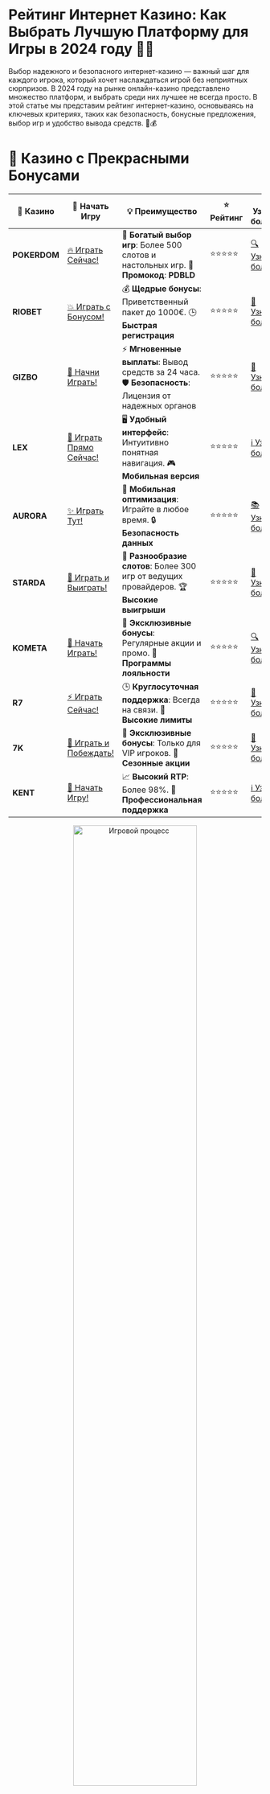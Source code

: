 # **Рейтинг Интернет Казино: Как Выбрать Лучшую Платформу для Игры в 2024 году 🎰💥**

Выбор надежного и безопасного интернет-казино — важный шаг для каждого игрока, который хочет наслаждаться игрой без неприятных сюрпризов. В 2024 году на рынке онлайн-казино представлено множество платформ, и выбрать среди них лучшее не всегда просто. В этой статье мы представим рейтинг интернет-казино, основываясь на ключевых критериях, таких как безопасность, бонусные предложения, выбор игр и удобство вывода средств. 🎉💰

# 🌟 Казино с Прекрасными Бонусами

| 🎲 **Казино** | 🔗 **Начать Игру** | 💡 **Преимущество** | ⭐ **Рейтинг** | 🔗 **Узнать больше** | 🆕 **Новая информация** |
|--------------|---------------------|---------------------|----------------|----------------------|-------------------------|
| **POKERDOM**  | [🔥 Играть Сейчас!](https://brandplay.link/4k77v2yx) | 🎉 **Богатый выбор игр**: Более 500 слотов и настольных игр. 🎁 **Промокод**: **PDBLD** | ⭐⭐⭐⭐⭐ | [🔍 Узнать больше](https://brandplay.link/4k77v2yx) | 🏆 **Победители турниров** получают эксклюзивные подарки! |
| **RIOBET**    | [💥 Играть с Бонусом!](https://brandplay.link/7xBLTPyj) | 💰 **Щедрые бонусы**: Приветственный пакет до 1000€. 🕒 **Быстрая регистрация** | ⭐⭐⭐⭐⭐ | [📖 Узнать больше](https://brandplay.link/7xBLTPyj) | 💬 **Поддержка 24/7** для комфортной игры в любое время! |
| **GIZBO**     | [🚀 Начни Играть!](https://brandplay.link/bprXw4YV) | ⚡ **Мгновенные выплаты**: Вывод средств за 24 часа. 🛡️ **Безопасность**: Лицензия от надежных органов | ⭐⭐⭐⭐⭐ | [📝 Узнать больше](https://brandplay.link/bprXw4YV) | 🔒 **SSL-шифрование** для максимальной безопасности данных игроков. |
| **LEX**       | [💎 Играть Прямо Сейчас!](https://brandplay.link/zW4hdDFV) | 🖥️ **Удобный интерфейс**: Интуитивно понятная навигация. 🎮 **Мобильная версия** | ⭐⭐⭐⭐⭐ | [ℹ️ Узнать больше](https://brandplay.link/zW4hdDFV) | 📱 **Поддержка всех мобильных устройств** для удобства игры в любом месте. |
| **AURORA**    | [✨ Играть Тут!](https://10trafic-stat2.com/click/668546556bcc6313411604bd/6766/13032/subaccount) | 📱 **Мобильная оптимизация**: Играйте в любое время. 🔒 **Безопасность данных** | ⭐⭐⭐⭐⭐ | [📚 Узнать больше](https://10trafic-stat2.com/click/668546556bcc6313411604bd/6766/13032/subaccount) | 🌍 **Международная лицензия** на деятельность в разных странах. |
| **STARDА**    | [🎉 Играть и Выиграть!](https://brandplay.link/fB7xwRFL) | 🎰 **Разнообразие слотов**: Более 300 игр от ведущих провайдеров. 🏆 **Высокие выигрыши** | ⭐⭐⭐⭐⭐ | [🔎 Узнать больше](https://brandplay.link/fB7xwRFL) | 🎉 **Ежемесячные турниры** с крупными призами! |
| **KOMETA**    | [🎁 Начать Играть!](https://brandplay.link/8ZymQJV8) | 🎁 **Эксклюзивные бонусы**: Регулярные акции и промо. 🔄 **Программы лояльности** | ⭐⭐⭐⭐⭐ | [🔍 Узнать больше](https://brandplay.link/8ZymQJV8) | 🌟 **Персонализированные предложения** для долгосрочных игроков. |
| **R7**        | [⚡ Играть Сейчас!](https://brandplay.link/bMd3Yjsw) | 🕒 **Круглосуточная поддержка**: Всегда на связи. 💸 **Высокие лимиты** | ⭐⭐⭐⭐⭐ | [📖 Узнать больше](https://brandplay.link/bMd3Yjsw) | 🎯 **Рейтинг игроков** для лучших участников. |
| **7K**        | [🎯 Играть и Побеждать!](https://brandplay.link/BvQyFShp) | 🌟 **Эксклюзивные бонусы**: Только для VIP игроков. 🎉 **Сезонные акции** | ⭐⭐⭐⭐⭐ | [📝 Узнать больше](https://brandplay.link/BvQyFShp) | 🥇 **Особые привилегии** для постоянных игроков. |
| **KENT**      | [🔑 Начать Игру!](https://brandplay.link/Fv2WP3js) | 📈 **Высокий RTP**: Более 98%. 💼 **Профессиональная поддержка** | ⭐⭐⭐⭐⭐ | [ℹ️ Узнать больше](https://brandplay.link/Fv2WP3js) | 💬 **Поддержка на нескольких языках** для удобства игроков. |

<div align="center"> <img src="https://i.pinimg.com/originals/1d/b3/25/1db325483acbe642c6d4e6fdd73a4988.gif" alt="Игровой процесс" width="70%"> </div>
---

# 🚀 Быстрые Выигрыши и Поддержка

| 🎲 **Казино** | 🔗 **Начать Игру** | 💡 **Преимущество** | ⭐ **Рейтинг** | 🔗 **Узнать больше** | 🆕 **Новая информация** |
|--------------|---------------------|---------------------|----------------|----------------------|-------------------------|
| **GAMA**      | [🎯 Играть Прямо Сейчас!](https://brandplay.link/j6NMKsDz) | 🔍 **Интуитивный интерфейс**: Легкость использования. 🏅 **Престижные турниры** | ⭐⭐⭐⭐☆ | [🔎 Узнать больше](https://brandplay.link/j6NMKsDz) | 🏆 **Турниры с большими призами** каждый месяц. |
| **ONION**     | [💥 Играть и Выигрывать!](https://brandplay.link/zBGRVpQ9) | 🤑 **Низкие ставки**: Идеально для начинающих. 🔄 **Быстрые выводы** | ⭐⭐⭐⭐☆ | [🔍 Узнать больше](https://brandplay.link/zBGRVpQ9) | 🎮 **Казино для новичков** с простыми правилами. |
| **ЧЕМПИОН**   | [🏅 Играть в Турнире!](https://temon-gter.cfd/go/lRq?p80412p304504pcc44t17455) | 🏅 **Лояльная программа**: Награды за активность. 🎁 **Ежемесячные бонусы** | ⭐⭐⭐⭐☆ | [📖 Узнать больше](https://temon-gter.cfd/go/lRq?p80412p304504pcc44t17455) | 🥇 **Турниры и лояльность** — каждый шаг вознаграждается. |
| **VAVADA**    | [🚀 Играть Без Ожидания!](https://vavadapartner.pro/?promo=ea5c9275-6854-4505-94fc-95ab18221945-linkb2) | 🚀 **Быстрая регистрация**: Начните играть мгновенно. 🔐 **Безопасные транзакции** | ⭐⭐⭐⭐☆ | [📝 Узнать больше](https://vavadapartner.pro/?promo=ea5c9275-6854-4505-94fc-95ab18221945-linkb2) | 🏆 **Программа для новых игроков** с бонусами за регистрацию. |
| **FRIENDS**   | [🎉 Играть и Развлекаться!](https://gofriends.mba/linkb2) | 🤝 **Социальные игры**: Играйте с друзьями. 🌐 **Мультиплатформенность** | ⭐⭐⭐⭐☆ | [ℹ️ Узнать больше](https://gofriends.mba/linkb2) | 🎮 **Играйте с друзьями** и зарабатывайте бонусы за совместные действия. |
| **1WIN**      | [⚡ Играть и Выигрывать!](https://brandplay.link/smXVpBbG) | 🏆 **Спортивные ставки**: Широкий выбор видов спорта. 💵 **Высокие коэффициенты** | ⭐⭐⭐⭐☆ | [📚 Узнать больше](https://brandplay.link/smXVpBbG) | ⚽ **Бонусы на спортивные ставки** для активных игроков. |
| **DRIP**      | [💥 Играть Сразу!](https://drp-ircp01.com/c07e6a3db) | 🌐 **Инновационные игры**: Новейшие игровые технологии. 🛡️ **Высокая безопасность** | ⭐⭐⭐⭐☆ | [🔎 Узнать больше](https://drp-ircp01.com/c07e6a3db) | 🔧 **Инновационные функции** для удобства игры. |
| **JOYCASINO** | [🎰 Играть И Побеждать!](https://rpc30.call2me.pro/?/ru/registration?apkpop=0&partner=p24970p3291217pc98f) | 🎁 **Приятные бонусы**: Ежедневные акции и подарки. 🕹️ **Разнообразие игр** | ⭐⭐⭐⭐☆ | [🔍 Узнать больше](https://rpc30.call2me.pro/?/ru/registration?apkpop=0&partner=p24970p3291217pc98f) | 🎉 **Щедрые фриспины** для новых игроков. |
| **PLAYFORTUNA** | [🔥 Играть С Бонусом!](https://fortunapromo.net/alt/playfortuna/registration?0dc4a9362a71feb7e3f165fb8e766f70) | 🎉 **Регулярные акции**: Бонусы, фриспины и многое другое. 🏅 **Турниры** | ⭐⭐⭐⭐☆ | [📚 Узнать больше](https://fortunapromo.net/alt/playfortuna/registration?0dc4a9362a71feb7e3f165fb8e766f70) | 🎯 **Выгодные предложения** на популярные игры. |
| **SYKAA**     | [💸 Играть Сейчас!](https://s-two-way.com/?source=linkb2&pid=30697) | 💸 **Доступные ставки**: Идеально для новичков. 🎁 **Щедрые бонусы** | ⭐⭐⭐⭐☆ | [🔍 Узнать больше](https://s-two-way.com/?source=linkb2&pid=30697) | 💥 **Акции с большими бонусами** для новичков и опытных игроков. |

<div align="center"> <img src="https://schaeffers-cdn.s3.amazonaws.com/images/default-source/schaeffers-cdn-images/default-images/sectors/bigstock-casino-gambling-concept-with-f-369012793.jpg?sfvrsn=493ad806_4" alt="Игровой процесс" width="70%"> </div>
---

# 💸 Казино с Привлекательными Программами Лояльности

| 🎲 **Казино** | 🔗 **Начать Игру** | 💡 **Преимущество** | ⭐ **Рейтинг** | 🔗 **Узнать больше** | 🆕 **Новая информация** |
|--------------|---------------------|---------------------|----------------|----------------------|-------------------------|
| **KOMETA**    | [🎯 Начни Играть!](https://brandplay.link/8ZymQJV8) | 🎁 **Эксклюзивные бонусы**: Регулярные акции и промо. 🔄 **Программы лояльности** | ⭐⭐⭐⭐⭐ | [🔍 Узнать больше](https://brandplay.link/8ZymQJV8) | 🌟 **Персонализированные предложения** для долгосрочных игроков. |
| **1Xslots**   | [🏅 Играть Прямо Сейчас!](https://brandplay.link/hSB1khtr) | 🎉 **Множество акций**: Еженедельные бонусы и турниры. 🛡️ **Безопасность** | ⭐⭐⭐⭐⭐ | [📚 Узнать больше](https://brandplay.link/hSB1khtr) | 🏅 **Награды за активность**: участники программы лояльности получают специальные привилегии. |
| **R7**        | [🚀 Играть Сейчас!](https://brandplay.link/bMd3Yjsw) | 🕒 **Круглосуточная поддержка**: Всегда на связи. 💸 **Высокие лимиты** | ⭐⭐⭐⭐⭐ | [📖 Узнать больше](https://brandplay.link/bMd3Yjsw) | 💬 **VIP-поддержка** для постоянных игроков с приоритетом. |

<div align="center"> <img src="https://i.pinimg.com/originals/1d/b3/25/1db325483acbe642c6d4e6fdd73a4988.gif" alt="Игровой процесс" width="70%"> </div>
---

## Как Оценить Качество Интернет Казино? 🤔📊

При выборе онлайн-казино важно обратить внимание на несколько факторов, которые определяют качество и безопасность платформы. Вот основные критерии, которые помогут вам выбрать лучшее казино:

### 1. **Лицензия и Регулирование** 🛡️📜
Перед тем как зарегистрироваться в казино, всегда проверяйте, есть ли у платформы лицензия. Лицензия гарантирует, что казино соблюдает законодательство и работает честно. Казино с лицензией обеспечивает надежность и безопасность данных игроков.

### 2. **Бонусы и Акции** 🎁💸
Одним из ключевых факторов выбора казино являются бонусы. Приветственные бонусы, фриспины, бонусы на депозиты и программы лояльности могут значительно улучшить ваш игровой опыт. Прочитайте условия бонусов, чтобы убедиться, что они выгодны и не скрывают под собой никаких неприятных сюрпризов.

### 3. **Выбор Игровых Автоматов и Игр** 🎲🎰
Платформа должна предлагать широкий выбор игр, от классических слотов до живых казино и настольных игр. Хорошее казино предоставляет игры от ведущих производителей, таких как **NetEnt**, **Play'n GO**, **Pragmatic Play** и другие.

### 4. **Методы Оплаты и Вывод Средств** 💳💸
Удобство ввода и вывода средств — важный момент для игроков. Чем больше методов оплаты (кредитные карты, электронные кошельки, криптовалюты), тем удобнее играть. Также стоит обратить внимание на скорость вывода средств — лучшие казино предлагают моментальные транзакции.

### 5. **Поддержка Клиентов** 📞💬
Наличие качественной и оперативной службы поддержки — это один из важнейших критериев для любого казино. Хорошая поддержка должна быть доступна 24/7 через чат, электронную почту или телефон.

### 6. **Отзывы и Репутация** 🌟📝
Прочитайте отзывы других игроков о казино. На форумах и сайтах, посвященных азартным играм, часто можно найти мнения и оценки различных онлайн-казино. Это поможет вам избежать проблемных платформ и выбрать надежное казино.

## Рейтинг Лучших Интернет Казино 2024 года 🎉💥

В 2024 году на рынке онлайн-казино существует множество платформ, но только некоторые из них заслуживают внимания. Вот наш рейтинг лучших интернет-казино, которые предлагают качественные условия для игры.

### 1. **Pokerdom** 🎲💥
- **Лицензия**: Да
- **Бонусы**: Приветственные бонусы, бонусы на депозит, фриспины
- **Методы оплаты**: Кредитные карты, электронные кошельки, криптовалюты
- **Особенности**: **Pokerdom** предлагает широкий выбор игр, включая покер и слоты от ведущих провайдеров. Бонусная система позволяет игрокам получать хорошие подарки за регистрацию и депозиты. Моментальные выводы и отличная поддержка делают это казино популярным среди игроков.

### 2. **Riobet** 💎⚡
- **Лицензия**: Да
- **Бонусы**: Приветственный бонус, бонусы на депозит, фриспины
- **Методы оплаты**: Банковские карты, электронные кошельки, криптовалюты
- **Особенности**: **Riobet** — это известная платформа с большим выбором слотов и настольных игр. Казино предлагает отличные бонусы для новых и постоянных игроков, а также поддержку популярных платежных систем, включая криптовалюты.

### 3. **Gizbo** 🎰💸
- **Лицензия**: Да
- **Бонусы**: Приветственный бонус, фриспины, бонусы на депозиты
- **Методы оплаты**: Электронные кошельки, банковские карты, криптовалюты
- **Особенности**: **Gizbo** привлекает игроков не только своими бонусами, но и широким выбором слотов от известных разработчиков. Платформа обеспечивает моментальные выплаты и надежную защиту данных игроков.

### 4. **LEX** 🌟💰
- **Лицензия**: Да
- **Бонусы**: Приветственные бонусы, бонусы на депозиты, фриспины
- **Методы оплаты**: Кредитные карты, электронные кошельки, криптовалюты
- **Особенности**: **LEX** — это казино с высокими стандартами безопасности и отличными бонусными предложениями для новичков и опытных игроков. Платформа предлагает быстрое и безопасное пополнение счета, а также мгновенные выплаты.

### 5. **Aurora** 🃏💸
- **Лицензия**: Да
- **Бонусы**: Приветственные бонусы, бонусы на депозиты, кэшбэк
- **Методы оплаты**: Электронные кошельки, банковские карты, криптовалюты
- **Особенности**: **Aurora** предлагает бонусы и кэшбэк для постоянных игроков. Казино отличается широким выбором игр от лучших разработчиков и моментальными выплатами через различные методы оплаты.

### 6. **Starda** 🎰💥
- **Лицензия**: Да
- **Бонусы**: Приветственные бонусы, бонусы на депозиты, фриспины
- **Методы оплаты**: Электронные кошельки, банковские карты, криптовалюты
- **Особенности**: **Starda** предлагает игрокам удобные методы пополнения счета и вывода средств. Казино имеет отличную репутацию за счет надежности и честных выплат.

### 7. **Kometa** 🌠💎
- **Лицензия**: Да
- **Бонусы**: Приветственные бонусы, фриспины, бонусы за лояльность
- **Методы оплаты**: Кредитные карты, электронные кошельки, криптовалюты
- **Особенности**: **Kometa** предоставляет бонусы за регистрацию и лояльность, а также имеет отличную коллекцию игр, включая слоты и игры с живыми дилерами.

## Как Выбрать Лучшее Казино для Игр Онлайн? 🎯💡

### 1. **Проверяйте Лицензию и Репутацию** 🛡️
Убедитесь, что выбранное вами казино имеет лицензии от надежных регуляторов и положительные отзывы игроков.

### 2. **Сравнивайте Бонусные Программы** 🎁
Обратите внимание на бонусы, которые предлагают казино. Проверьте условия отыгрыша и убедитесь, что бонусы не содержат скрытых условий.

### 3. **Выбирайте Казино с Поддержкой Удобных Методов Оплаты** 💳
Лучшие казино предлагают различные способы пополнения счета и вывода средств, включая криптовалюты, электронные кошельки и банковские карты.

### 4. **Пробуйте Игры в Демо-Режиме** 🎮
Перед тем как начать играть на реальные деньги, попробуйте игры в демо-режиме. Это поможет вам лучше понять, как работает казино и какие игры вам нравятся.

## Заключение 🎉💸

Выбор интернет-казино — это важный шаг, который определяет ваш игровой опыт. В 2024 году лучшие онлайн-казино предлагают разнообразные бонусы, безопасные способы оплаты и высокое качество игр. Не забывайте проверять лицензии, изучать условия бонусов и отзывов, а также сравнивать казино по ключевым критериям. Удачи в игре и пусть удача будет на вашей стороне! 🍀🎰

---
*Играйте ответственно. Казино предназначено для лиц старше 18 лет. Помните о рисках, связанных с азартными играми, и играйте с умом.* 

